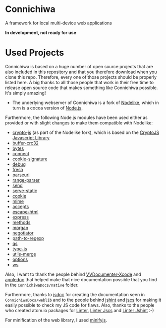 Connichiwa
==========

A framework for local multi-device web applications

**In development, not ready for use**

Used Projects
==========
Connichiwa is based on a huge number of open source projects that are also included in this repository and that you therefore download when you clone this repo. Therefore, every one of those projects should be properly listed here. A big thanks to all those people that work in their free time to release open source code that makes something like Connichiwa possible. It's simply amazing!

* The underlying webserver of Connichiwa is a fork of [Nodelike](https://github.com/node-app/Nodelike), which in turn is a cocoa version of [Node.js](http://nodejs.org).

Furthermore, the following Node.js modules have been used either as provided or with slight changes to make them compatible with Nodelike:
* [crypto-js](https://github.com/evanvosberg/crypto-js) (as part of the Nodelike fork), which is based on the [CryptoJS Javascript Library](https://code.google.com/p/crypto-js/)
* [buffer-crc32](https://github.com/brianloveswords/buffer-crc32)
* [bytes](https://github.com/visionmedia/bytes.js)
* [connect](https://github.com/senchalabs/connect)
* [cookie-signature](https://github.com/visionmedia/node-cookie-signature)
* [debug](https://github.com/visionmedia/debug)
* [fresh](https://github.com/visionmedia/node-fresh)
* [parseurl](https://github.com/expressjs/parseurl)
* [range-parser](https://github.com/visionmedia/node-range-parser)
* [send](https://github.com/visionmedia/send)
* [serve-static](https://github.com/expressjs/serve-static)
* [cookie](https://github.com/defunctzombie/node-cookie)
* [mime](https://github.com/broofa/node-mime)
* [accepts](https://github.com/expressjs/accepts)
* [escape-html](https://github.com/component/escape-html)
* [express](https://github.com/visionmedia/express)
* [methods](https://github.com/visionmedia/node-methods)
* [morgan](https://github.com/expressjs/morgan)
* [negotiator](https://github.com/federomero/negotiator)
* [path-to-regexp](https://github.com/component/path-to-regexp)
* [qs](https://github.com/visionmedia/node-querystring)
* [type-is](https://github.com/expressjs/type-is)
* [utils-merge](https://github.com/jaredhanson/utils-merge)
* [options](https://github.com/einaros/options.js)
* [ws](https://github.com/einaros/ws)

Also, I want to thank the people behind [VVDocumenter-Xcode](https://github.com/onevcat/VVDocumenter-Xcode) and [appledoc](https://github.com/tomaz/appledoc) that helped make that nice documentation possible that you find in the `ConnichiwaDocs/native` folder.

Furthermore, thanks to [jsdoc](https://github.com/jsdoc3/jsdoc) for creating the documentation seen in `ConnichiwaDocs/weblib` and to the people behind [jshint](http://www.jshint.com) and [jscs](https://www.npmjs.org/package/jscs) for making it easily possible to check my JS code for flaws. Also, thanks to the people who created atom.io packages for [Linter](https://github.com/AtomLinter/Linter), [Linter Jscs](https://github.com/AtomLinter/linter-jscs) and [Linter Jshint](https://github.com/AtomLinter/linter-jshint) :-)

For minification of the web library, I used [minifyjs](https://github.com/clarkf/minifyjs).
